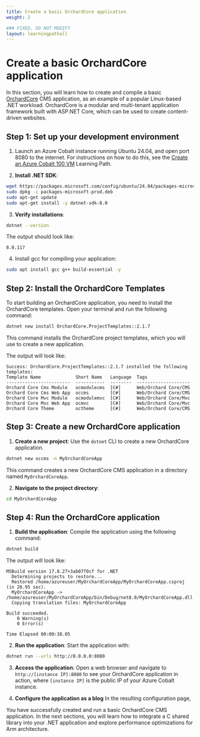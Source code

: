 ```yaml
---
title: Create a basic OrchardCore application
weight: 2

### FIXED, DO NOT MODIFY
layout: learningpathall
---
```


# Create a basic OrchardCore application

In this section, you will learn how to create and compile a basic [OrchardCore](https://github.com/OrchardCMS/OrchardCore) CMS application, as an example of a popular Linux-based .NET workload. OrchardCore is a modular and multi-tenant application framework built with ASP.NET Core, which can be used to create content-driven websites.

## Step 1: Set up your development environment

1. Launch an Azure Cobalt instance running Ubuntu 24.04, and open port 8080 to the internet. For instructions on how to do this, see the [Create an Azure Cobalt 100 VM](../../cobalt) Learning Path.

2. **Install .NET SDK**:

```bash
wget https://packages.microsoft.com/config/ubuntu/24.04/packages-microsoft-prod.deb
sudo dpkg -i packages-microsoft-prod.deb
sudo apt-get update
sudo apt-get install -y dotnet-sdk-8.0
```

3. **Verify installations**:

```bash
dotnet --version
```

The output should look like:

```output
8.0.117
```

4. Install gcc for compiling your application:

```bash
sudo apt install gcc g++ build-essential -y
```

## Step 2: Install the OrchardCore Templates

To start building an OrchardCore application, you need to install the OrchardCore templates. Open your terminal and run the following command:

```bash
dotnet new install OrchardCore.ProjectTemplates::2.1.7
```

This command installs the OrchardCore project templates, which you will use to create a new application.

The output will look like:

```output
Success: OrchardCore.ProjectTemplates::2.1.7 installed the following templates:
Template Name             Short Name   Language  Tags
------------------------  -----------  --------  --------------------
Orchard Core Cms Module   ocmodulecms  [C#]      Web/Orchard Core/CMS
Orchard Core Cms Web App  occms        [C#]      Web/Orchard Core/CMS
Orchard Core Mvc Module   ocmodulemvc  [C#]      Web/Orchard Core/Mvc
Orchard Core Mvc Web App  ocmvc        [C#]      Web/Orchard Core/Mvc
Orchard Core Theme        octheme      [C#]      Web/Orchard Core/CMS
```

## Step 3: Create a new OrchardCore application

1. **Create a new project**: Use the `dotnet` CLI to create a new OrchardCore application.

```bash
dotnet new occms -n MyOrchardCoreApp
```

   This command creates a new OrchardCore CMS application in a directory named `MyOrchardCoreApp`.

2. **Navigate to the project directory**:

```bash
cd MyOrchardCoreApp
```

## Step 4: Run the OrchardCore application

1. **Build the application**: Compile the application using the following command:

```bash
dotnet build
```

The output will look like:

```output
MSBuild version 17.8.27+3ab07f0cf for .NET
  Determining projects to restore...
  Restored /home/azureuser/MyOrchardCoreApp/MyOrchardCoreApp.csproj (in 28.95 sec).
  MyOrchardCoreApp -> /home/azureuser/MyOrchardCoreApp/bin/Debug/net8.0/MyOrchardCoreApp.dll
  Copying translation files: MyOrchardCoreApp

Build succeeded.
    0 Warning(s)
    0 Error(s)

Time Elapsed 00:00:38.05
```
2. **Run the application**: Start the application with:

```bash
dotnet run --urls http://0.0.0.0:8080
```

3. **Access the application**: Open a web browser and navigate to `http://[instance IP]:8080` to see your OrchardCore application in action, where `[instance IP]` is the public IP of your Azure Cobalt instance.

4. **Configure the application as a blog** In the resulting configuration page, 

You have successfully created and run a basic OrchardCore CMS application. In the next sections, you will learn how to integrate a C shared library into your .NET application and explore performance optimizations for Arm architecture.
